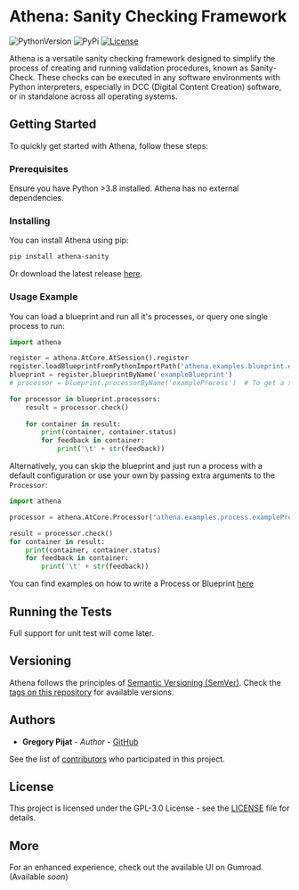 # Athena: Sanity Checking Framework

![PythonVersion](https://img.shields.io/pypi/pyversions/athena-sanity)
![PyPi](https://img.shields.io/pypi/v/athena-sanity)
[![License](https://img.shields.io/badge/License-GPL3.0-blue.svg)](https://opensource.org/license/gpl-3-0/)

Athena is a versatile sanity checking framework designed to simplify the process of creating and running validation procedures, known as Sanity-Check. These checks can be executed in any software environments with Python interpreters, especially in DCC (Digital Content Creation) software, or in standalone across all operating systems.

## Getting Started

To quickly get started with Athena, follow these steps:

### Prerequisites

Ensure you have Python >3.8 installed. Athena has no external dependencies.

### Installing

You can install Athena using pip:
```bash
pip install athena-sanity
```

Or download the latest release [here](https://github.com/gpijat/athena/releases).

### Usage Example

You can load a blueprint and run all it's processes, or query one single process to run:
```python
import athena

register = athena.AtCore.AtSession().register
register.loadBlueprintFromPythonImportPath('athena.examples.blueprint.exampleBlueprint')
blueprint = register.blueprintByName('exampleBlueprint')
# processor = blueprint.processorByName('exampleProcess')  # To get a single processor.

for processor in blueprint.processors:
    result = processor.check()
    
    for container in result:
        print(container, container.status)
        for feedback in container:
            print('\t' + str(feedback))

```

Alternatively, you can skip the blueprint and just run a process with a default configuration or use your own by passing extra arguments to the `Processor`:
```py
import athena

processor = athena.AtCore.Processor('athena.examples.process.exampleProcess')

result = processor.check()
for container in result:
    print(container, container.status)
    for feedback in container:
        print('\t' + str(feedback))

```

You can find examples on how to write a Process or Blueprint [here](https://github.com/gpijat/athena/tree/master/src/athena/examples)

## Running the Tests

Full support for unit test will come later.

## Versioning

Athena follows the principles of [Semantic Versioning (SemVer)](http://semver.org/). Check the [tags on this repository](https://github.com/gpijat/athena/tags) for available versions.

## Authors

* **Gregory Pijat** - *Author* - [GitHub](https://github.com/gpijat)

See the list of [contributors](https://github.com/gpijat/athena/contributors) who participated in this project.

## License

This project is licensed under the GPL-3.0 License - see the [LICENSE](LICENSE) file for details.

## More

For an enhanced experience, check out the available UI on Gumroad. (Available *soon*)
